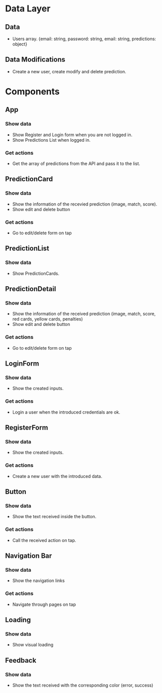 # Data Layer

## Data

- Users array. {email: string, password: string, email: string, predictions: object}

## Data Modifications

- Create a new user, create modify and delete prediction.

# Components

## App

### Show data

- Show Register and Login form when you are not logged in.
- Show Predictions List when logged in.

### Get actions

- Get the array of predictions from the API and pass it to the list.

## PredictionCard

### Show data

- Show the information of the recevied prediction (image, match, score).
- Show edit and delete button

### Get actions

- Go to edit/delete form on tap

## PredictionList

### Show data

- Show PredictionCards.

## PredictionDetail

### Show data

- Show the information of the received prediction (image, match, score, red cards, yellow cards, penalties)
- Show edit and delete button

### Get actions

- Go to edit/delete form on tap

## LoginForm

### Show data

- Show the created inputs.

### Get actions

- Login a user when the introduced credentials are ok.

## RegisterForm

### Show data

- Show the created inputs.

### Get actions

- Create a new user with the introduced data.

## Button

### Show data

- Show the text received inside the button.

### Get actions

- Call the received action on tap.

## Navigation Bar

### Show data

- Show the navigation links

### Get actions

- Navigate through pages on tap

## Loading

### Show data

- Show visual loading

## Feedback

### Show data

- Show the text received with the corresponding color (error, success)
